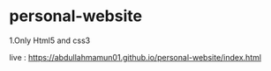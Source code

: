 # personal-website


1.Only Html5 and css3


live : https://abdullahmamun01.github.io/personal-website/index.html
